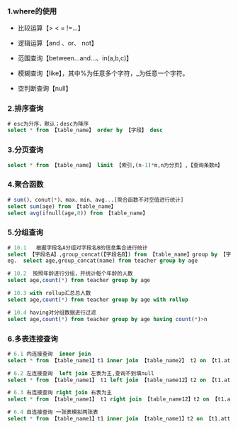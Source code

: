 ### 1.where的使用

- 比较运算【> < = !=...】

- 逻辑运算【and 、or、 not】
- 范围查询【between...and...、in(a,b,c)】
- 模糊查询【like】，其中%为任意多个字符，_为任意一个字符。
- 空判断查询【null】



### 2.排序查询

```sql
# esc为升序，默认；desc为降序
select * from 【table_name】 order by 【字段】 desc
```



### 3.分页查询

```sql
select * from 【table_name】 limit 【索引,(n-1)*m,n为分页】,【查询条数m】
```



### 4.聚合函数

```sql
# sum()、conut(*)、max、min、avg...[聚合函数不对空值进行统计]
select sum(age) from 【table_name】
select avg(ifnull(age,0)) from 【table_name】
```



### 5.分组查询

```sql
# 10.1   根据字段名A分组对字段名B的信息集合进行统计
select 【字段名A】,group_concat(【字段名B】) from 【table_name】group by 【字段名A】
eg.  select age,group_concat(name) from teacher group by age

# 10.2  按照年龄进行分组，并统计每个年龄的人数
select age,count(*) from teacher group by age

# 10.3 with rollup汇总总人数
select age,count(*) from teacher group by age with rollup

# 10.4 having对分组数据进行过滤
select age,count(*) from teacher group by age having count(*)>n
```



### 6.多表连接查询

```sql
# 6.1 内连接查询  inner join 
select * from 【table_name1】t1 inner join 【table_name2】 t2 on 【t1.attr】=【t2.attr】

# 6.2 左连接查询  left join 左表为主,查询不到填null
select * from 【table_name1】 t1 left join 【table_name12】t2 on 【t1.attr】=【t2.attr】

# 6.3 右连接查询 right join 右表为主
select * from 【table_name1】 t1 right join 【table_name12】t2 on 【t1.attr】=【t2.attr】

# 6.4 自连接查询 一张表模拟两张表
select * from 【table_name1】t1 inner join 【table_name1】t2 on 【t1.attr】=【t2.attr】
```



